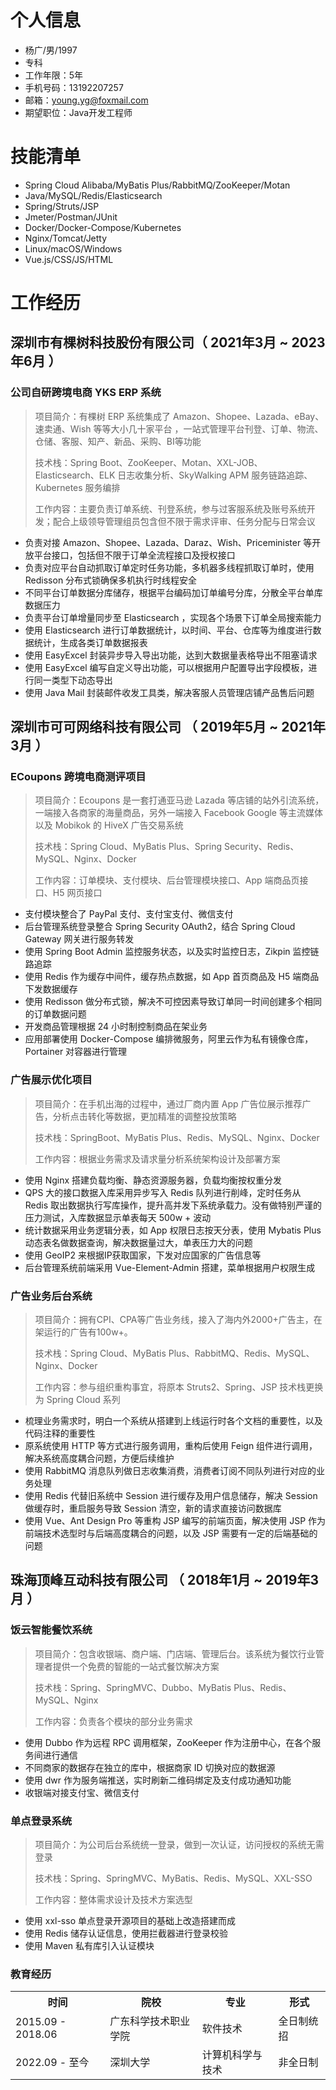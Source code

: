 # 个人信息

- 杨广/男/1997
- 专科
- 工作年限：5年
- 手机号码：13192207257
- 邮箱：young.yg@foxmail.com
- 期望职位：Java开发工程师

# 技能清单

- Spring Cloud Alibaba/MyBatis Plus/RabbitMQ/ZooKeeper/Motan
- Java/MySQL/Redis/Elasticsearch
- Spring/Struts/JSP
- Jmeter/Postman/JUnit
- Docker/Docker-Compose/Kubernetes
- Nginx/Tomcat/Jetty
- Linux/macOS/Windows
- Vue.js/CSS/JS/HTML

# 工作经历

## 深圳市有棵树科技股份有限公司（ 2021年3月 ~ 2023年6月 ）

### 公司自研跨境电商 YKS ERP 系统

> 项目简介：有棵树 ERP 系统集成了 Amazon、Shopee、Lazada、eBay、速卖通、Wish 等等大小几十家平台
> ，一站式管理平台刊登、订单、物流、仓储、客服、知产、新品、采购、BI等功能
>
> 技术栈：Spring Boot、ZooKeeper、Motan、XXL-JOB、Elasticsearch、ELK 日志收集分析、SkyWalking APM 服务链路追踪、Kubernetes 服务编排
>
> 工作内容：主要负责订单系统、刊登系统，参与过客服系统及账号系统开发；配合上级领导管理组员包含但不限于需求评审、任务分配与日常会议

- 负责对接 Amazon、Shopee、Lazada、Daraz、Wish、Priceminister 等开放平台接口，包括但不限于订单全流程接口及授权接口
- 负责对应平台自动抓取订单定时任务功能，多机器多线程抓取订单时，使用 Redisson 分布式锁确保多机执行时线程安全
- 不同平台订单数据分库储存，根据平台编码加订单编号分库，分散全平台单库数据压力
- 负责平台订单增量同步至 Elasticsearch ，实现各个场景下订单全局搜索能力
- 使用 Elasticsearch 进行订单数据统计，以时间、平台、仓库等为维度进行数据统计，生成各类订单数据报表
- 使用 EasyExcel 封装异步导入导出功能，达到大数据量表格导出不阻塞请求
- 使用 EasyExcel 编写自定义导出功能，可以根据用户配置导出字段模板，进行同一类型下动态导出
- 使用 Java Mail 封装邮件收发工具类，解决客服人员管理店铺产品售后问题

## 深圳市可可网络科技有限公司 （ 2019年5月 ~ 2021年3月 ）

### ECoupons 跨境电商测评项目

> 项目简介：Ecoupons 是一套打通亚马逊 Lazada 等店铺的站外引流系统，一端接入各商家的海量商品，另外一端接入 Facebook Google 等主流媒体以及 Mobikok 的 HiveX 广告交易系统
>
>技术栈：Spring Cloud、MyBatis Plus、Spring Security、Redis、MySQL、Nginx、Docker
>
>工作内容：订单模块、支付模块、后台管理模块接口、App 端商品页接口、H5 网页接口

- 支付模块整合了 PayPal 支付、支付宝支付、微信支付
- 后台管理系统登录整合 Spring Security OAuth2，结合 Spring Cloud Gateway 网关进行服务转发
- 使用 Spring Boot Admin 监控服务状态，以及实时监控日志，Zikpin 监控链路追踪
- 使用 Redis 作为缓存中间件，缓存热点数据，如 App 首页商品及 H5 端商品下发数据缓存
- 使用 Redisson 做分布式锁，解决不可控因素导致订单同一时间创建多个相同的订单数据问题
- 开发商品管理根据 24 小时制控制商品在架业务
- 应用部署使用 Docker-Compose 编排微服务，阿里云作为私有镜像仓库，Portainer 对容器进行管理

### 广告展示优化项目

> 项目简介：在手机出海的过程中，通过厂商内置 App 广告位展示推荐广告，分析点击转化等数据，更加精准的调整投放策略
>
>技术栈：SpringBoot、MyBatis Plus、Redis、MySQL、Nginx、Docker
>
>工作内容：根据业务需求及请求量分析系统架构设计及部署方案

- 使用 Nginx 搭建负载均衡、静态资源服务器，负载均衡按权重分发
- QPS 大的接口数据入库采用异步写入 Redis 队列进行削峰，定时任务从 Redis 取出数据执行写库操作，提升高并发下系统承载力。没有做特别严谨的压力测试，入库数据显示单表每天 500w + 波动
- 统计数据采用业务逻辑分表，如 App 权限日志按天分表，使用 Mybatis Plus 动态表名做数据查询，解决数据量过大，单表压力大的问题
- 使用 GeoIP2 来根据IP获取国家，下发对应国家的广告信息等
- 后台管理系统前端采用 Vue-Element-Admin 搭建，菜单根据用户权限生成

### 广告业务后台系统

> 项目简介：拥有CPI、CPA等广告业务线，接入了海内外2000+广告主，在架运行的广告有100w+。
>
>技术栈：Spring Cloud、MyBatis Plus、RabbitMQ、Redis、MySQL、Nginx、Docker
>
>工作内容：参与组织重构事宜，将原本 Struts2、Spring、JSP 技术栈更换为 Spring Cloud 系列

- 梳理业务需求时，明白一个系统从搭建到上线运行时各个文档的重要性，以及代码注释的重要性
- 原系统使用 HTTP 等方式进行服务调用，重构后使用 Feign 组件进行调用，解决系统高度耦合问题，方便后续维护
- 使用 RabbitMQ 消息队列做日志收集消费，消费者订阅不同队列进行对应的业务处理
- 使用 Redis 代替旧系统中 Session 进行缓存及用户信息储存，解决 Session 做缓存时，重启服务导致 Session 清空，新的请求直接访问数据库
- 使用 Vue、Ant Design Pro 等重构 JSP 编写的前端页面，解决使用 JSP 作为前端技术选型时与后端高度耦合的问题，以及 JSP 需要有一定的后端基础的问题

## 珠海顶峰互动科技有限公司 （ 2018年1月 ~ 2019年3月 ）

### 饭云智能餐饮系统

> 项目简介：包含收银端、商户端、门店端、管理后台。该系统为餐饮行业管理者提供一个免费的智能的一站式餐饮解决方案
>
>技术栈：Spring、SpringMVC、Dubbo、MyBatis Plus、Redis、MySQL、Nginx
>
>工作内容：负责各个模块的部分业务需求

- 使用 Dubbo 作为远程 RPC 调用框架，ZooKeeper 作为注册中心，在各个服务间进行通信
- 不同商家的数据存在独立的库中，根据商家 ID 切换对应的数据源
- 使用 dwr 作为服务端推送，实时刷新二维码绑定及支付成功通知功能
- 收银端对接支付宝、微信支付

### 单点登录系统

> 项目简介：为公司后台系统统一登录，做到一次认证，访问授权的系统无需登录
>
>技术栈：Spring、SpringMVC、MyBatis、Redis、MySQL、XXL-SSO
>
>工作内容：整体需求设计及技术方案选型

- 使用 xxl-sso 单点登录开源项目的基础上改造搭建而成
- 使用 Redis 储存认证信息，使用拦截器进行登录校验
- 使用 Maven 私有库引入认证模块

### 教育经历

<table>
     <tr>
       <th>时间</th>
       <th>院校</th>
       <th>专业</th>
       <th>形式</th>
     </tr>
     <tr>
       <td>2015.09 - 2018.06</td>
       <td>广东科学技术职业学院</td>
       <td>软件技术</td>
       <td>全日制统招</td>
     </tr>
     <tr>
       <td>2022.09 - 至今</td>
       <td>深圳大学</td>
       <td>计算机科学与技术</td>
       <td>非全日制</td>
     </tr>
   </table>
